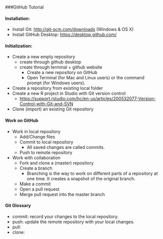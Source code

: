 ###GitHub Tutorial

#### Installation:
* Install Git: http://git-scm.com/downloads (Windows & OS X)
* Install GitHub Desktop: https://desktop.github.com/

#### Initialization:
* Create a new empty repository
	* create through github desktop
	* create through terminal + github website
        * Create a new repository on GitHub
        * Open Terminal (for Mac and Linux users) or the command prompt (for Windows users).
* Create a repository from existing local folder
* Create a new R project in Studio with Git version control
    * https://support.rstudio.com/hc/en-us/articles/200532077-Version-Control-with-Git-and-SVN
* Clone (import) an existing Git repository

#### Work on GitHub
* Work in local repository
    * Add/Change files
    * Commit to local repository
    	* All saved changes are called commits.
	* Push to remote repository
* Work with collaboration
	* Fork and clone a (master) repository
	* Create a branch
		* Branching is the way to work on different parts of a repository at one time. It creates a snapshot of the original branch.
	* Make a commit
	* Open a pull request 
	* Merge pull request into the master branch

#### Git Glossary
* commit: record your changes to the local repository.
* push: update the remote repository with your local changes.
* pull:
* clone:



